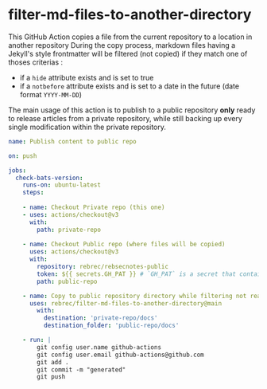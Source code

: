 # filter-md-files-to-another-directory

This GitHub Action copies a file from the current repository to a location in another repository
During the copy process, markdown files having a Jekyll's style frontmatter will be filtered (not copied) 
if they match one of thoses criterias :

* if a `hide` attribute exists and is set to true
* if a `notbefore` attribute exists and is set to a date in the future (date format `YYYY-MM-DD`)

The main usage of this action is to publish to a public repository **only** ready to release articles 
from a private repository, while still backing up every single modification within the private repository.

```yaml
name: Publish content to public repo

on: push

jobs:
  check-bats-version:
    runs-on: ubuntu-latest
    steps:
    
    - name: Checkout Private repo (this one)
    - uses: actions/checkout@v3
      with:
        path: private-repo
    
    - name: Checkout Public repo (where files will be copied)
      uses: actions/checkout@v3
      with:
        repository: rebrec/rebsecnotes-public
        token: ${{ secrets.GH_PAT }} # `GH_PAT` is a secret that contains your PAT
        path: public-repo

    - name: Copy to public repository directory while filtering not ready to release .md files
      uses: rebrec/filter-md-files-to-another-directory@main
        with:
          destination: 'private-repo/docs'
          destination_folder: 'public-repo/docs'

    - run: |
        git config user.name github-actions
        git config user.email github-actions@github.com
        git add .
        git commit -m "generated"
        git push
```
